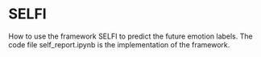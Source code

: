 # SELFI 
How to use the framework SELFI to predict the future emotion labels.
The code file self_report.ipynb is the implementation of the framework.

